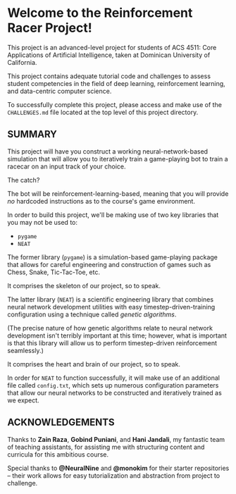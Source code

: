 # Welcome to the Reinforcement Racer Project!

This project is an advanced-level project for students of ACS 4511: Core Applications of Artificial Intelligence, taken at Dominican University of California. 

This project contains adequate tutorial code and challenges to assess student competencies in the field of deep learning, reinforcement learning, and data-centric computer science. 

To successfully complete this project, please access and make use of the `CHALLENGES.md` file located at the top level of this project directory. 

## SUMMARY

This project will have you construct a working neural-network-based simulation that will allow you to iteratively train a game-playing bot to train a racecar on an input track of your choice.

The catch?

The bot will be reinforcement-learning-based, meaning that you will provide _no_ hardcoded instructions as to the course's game environment. 

In order to build this project, we'll be making use of two key libraries that you may not be used to:

- `pygame`
- `NEAT`

The former library (`pygame`) is a simulation-based game-playing package that allows for careful engineering and construction of games such as Chess, Snake, Tic-Tac-Toe, etc. 

It comprises the skeleton of our project, so to speak.

The latter library (`NEAT`) is a scientific engineering library that combines neural network development utilities with easy timestep-driven-training configuration using a technique called _genetic algorithms_. 

(The precise nature of how genetic algorithms relate to neural network development isn't terribly important at this time; however, what is important is that this library will allow us to perform timestep-driven reinforcement seamlessly.)

It comprises the heart and brain of our project, so to speak.

In order for `NEAT` to function successfully, it will make use of an additional file called `config.txt`, which sets up numerous configuration parameters that allow our neural networks to be constructed and iteratively trained as we expect.

## ACKNOWLEDGEMENTS

Thanks to **Zain Raza**, **Gobind Puniani**, and **Hani Jandali**, my fantastic team of teaching assistants, for assisting me with structuring content and curricula for this ambitious course.

Special thanks to **@NeuralNine** and **@monokim** for their starter repositories – their work allows for easy tutorialization and abstraction from project to challenge. 